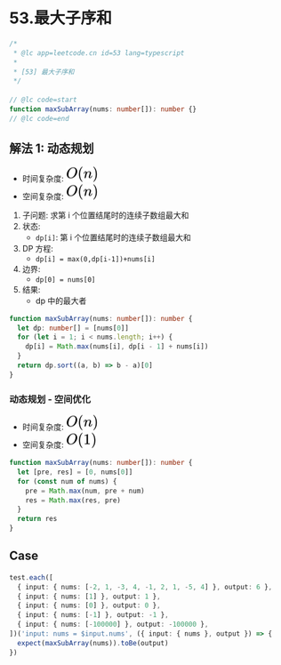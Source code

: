 # 53.最大子序和

```ts
/*
 * @lc app=leetcode.cn id=53 lang=typescript
 *
 * [53] 最大子序和
 */

// @lc code=start
function maxSubArray(nums: number[]): number {}
// @lc code=end
```

## 解法 1: 动态规划

- 时间复杂度: <!-- $O(n)$ --> <img style="transform: translateY(0.1em); background: white;" src="./svg/o-n.svg" alt="O(n)">
- 空间复杂度: <!-- $O(n))$ --> <img style="transform: translateY(0.1em); background: white;" src="./svg/o-n.svg" alt="O(n)">

1. 子问题: 求第 i 个位置结尾时的连续子数组最大和
2. 状态:
   - `dp[i]`: 第 i 个位置结尾时的连续子数组最大和
3. DP 方程:
   - `dp[i] = max(0,dp[i-1])+nums[i]`
4. 边界:
   - `dp[0] = nums[0]`
5. 结果:
   - dp 中的最大者

```ts
function maxSubArray(nums: number[]): number {
  let dp: number[] = [nums[0]]
  for (let i = 1; i < nums.length; i++) {
    dp[i] = Math.max(nums[i], dp[i - 1] + nums[i])
  }
  return dp.sort((a, b) => b - a)[0]
}
```

### 动态规划 - 空间优化

- 时间复杂度: <!-- $O(n)$ --> <img style="transform: translateY(0.1em); background: white;" src="./svg/o-n.svg" alt="O(n)">
- 空间复杂度: <!-- $O(1))$ --> <img style="transform: translateY(0.1em); background: white;" src="./svg/o-1.svg" alt="O(1)">

```ts
function maxSubArray(nums: number[]): number {
  let [pre, res] = [0, nums[0]]
  for (const num of nums) {
    pre = Math.max(num, pre + num)
    res = Math.max(res, pre)
  }
  return res
}
```

## Case

```ts
test.each([
  { input: { nums: [-2, 1, -3, 4, -1, 2, 1, -5, 4] }, output: 6 },
  { input: { nums: [1] }, output: 1 },
  { input: { nums: [0] }, output: 0 },
  { input: { nums: [-1] }, output: -1 },
  { input: { nums: [-100000] }, output: -100000 },
])('input: nums = $input.nums', ({ input: { nums }, output }) => {
  expect(maxSubArray(nums)).toBe(output)
})
```
